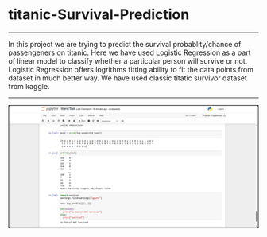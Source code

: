 # titanic-Survival-Prediction
<hr>
In this project we are trying to predict the survival probablity/chance of passengeners on titanic. Here we have used Logistic Regression as a part of linear model to classify whether a particular person will survive or not. Logistic Regression offers logrithms fitting ability to fit the data points from dataset in much better way.
We have used classic titatic survivor dataset from kaggle.
<hr>
<img src="tpics/5.PNG"/>
